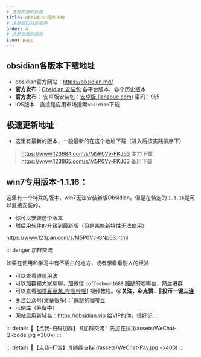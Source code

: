 ```yaml
---
# 这是文章的标题
title: obsidian程序下载
# 这是侧边栏的顺序
order: 4
# 这是页面的图标
icon: page
---
```


## obsidian各版本下载地址
- obsidian官方网站：https://obsidian.md/ 
- **官方发布：**[Obsidian 安装包](https://thoughts.teambition.com/share/62a131711a6baa00416a79d3#title=Obsidian_%E5%AE%89%E8%A3%85%E5%8C%85) 各平台版本、各个历史版本
- **官方发布：** 安卓版安装包：[安卓版 (lanzoue.com)](https://wwdx.lanzoue.com/b030yr97g) 密码：9lj5
- iOS版本：直接是应用市场搜索`obsidian`下载

## 极速更新地址
- 这里有最新的版本，一般最新的在这个地址下载（进入后按实践排序下）
> https://www.123684.com/s/M5P0Vv-FKJ63  主力下载
> https://www.123865.com/s/M5P0Vv-FKJ63   备用下载

## win7专用版本-1.1.16：
这里有一个特殊的版本，win7无法安装新版Obsidian。但是在特定的 `1.1.16`是可以直接安装的，
- 你可以安装这个版本
- 然后用软件的升级到最新版（但是某些新特性无法使用）

https://www.123pan.com/s/M5P0Vv-GNp63.html


::: danger 加群交流

如果在使用和学习中有不明白的地方，或者想看看别人的经验
- 可以查看[进阶用法](/zh/advanced)
- 可以加群和大家聊聊，加微信 `coffeebean1688` 蹦跶的咖啡豆，然后进群
- 可以查看[咖啡豆豆龙_哔哩哔哩](https://space.bilibili.com/618777356)) 视频教程。😜**关注、👍点赞、📀投币一键三连**
- 关注公众号(文章很多)：`蹦跶的咖啡豆
- 示例库（筹备中）
- 网站启用新域名：https://obsidian.vip 给VIP的你，很好记
:::

::: details 🌱【点我-扫码加群】
![加群交流！先加在拉](/assets/WeChat-QRcode.jpg =300x) 
::: 

::: details 🍻【点我-打赏】
![随缘支持](/assets/WeChat-Pay.jpg =x400)
::: 

